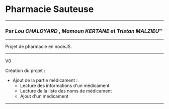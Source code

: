 # Pharmacie Sauteuse
---
### Par *Lou CHALOYARD* , *Mamoun KERTANE* et *Tristan MALZIEU*™
---

Projet de pharmacie en nodeJS.

----
V0 

Création du projet :
- Ajout de la partie médicament :
  - Lecture des informations d'un médicament 
  - Lecture de la liste des noms de médicament
  - Ajout d'un médicament

---

